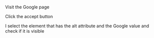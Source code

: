 Visit the Google page

Click the accept button

I select the element that has the alt attribute and the Google value and check if it is visible
